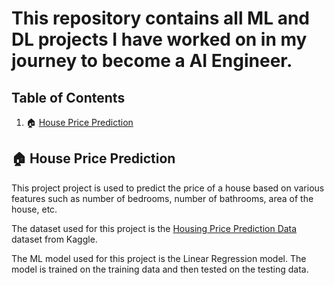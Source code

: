 # This repository contains all ML and DL projects I have worked on in my journey to become a AI Engineer.

## Table of Contents
1. :house: [House Price Prediction](/house_price_prediction/)


## :house: House Price Prediction
This project project is used to predict the price of a house based on various features such as number of bedrooms, number of bathrooms, area of the house, etc. 

The dataset used for this project is the [Housing Price Prediction Data](https://www.kaggle.com/datasets/muhammadbinimran/housing-price-prediction-data) dataset from Kaggle.

The ML model used for this project is the Linear Regression model. The model is trained on the training data and then tested on the testing data.